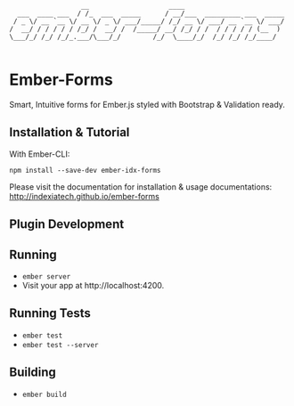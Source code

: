 
```
                  __                    ____                         
  ___  ____ ___  / /_  ___  _____      / __/___  _________ ___  _____
 / _ \/ __ `__ \/ __ \/ _ \/ ___/_____/ /_/ __ \/ ___/ __ `__ \/ ___/
/  __/ / / / / / /_/ /  __/ /  /_____/ __/ /_/ / /  / / / / / (__  ) 
\___/_/ /_/ /_/_.___/\___/_/        /_/  \____/_/  /_/ /_/ /_/____/  
                                                                     
```

# Ember-Forms

Smart, Intuitive forms for Ember.js styled with Bootstrap &amp; Validation ready.

## Installation & Tutorial

With Ember-CLI:

```
npm install --save-dev ember-idx-forms
```

Please visit the documentation for installation & usage documentations: http://indexiatech.github.io/ember-forms


## Plugin Development

## Running

* `ember server`
* Visit your app at http://localhost:4200.

## Running Tests

* `ember test`
* `ember test --server`

## Building

* `ember build`
